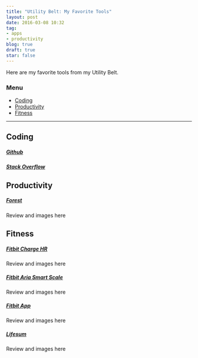 ```yaml
---
title: "Utility Belt: My Favorite Tools"
layout: post
date: 2016-03-08 10:32
tag:
- apps
- productivity
blog: true
draft: true
star: false
---
```

Here are my favorite tools from my Utility Belt.

### Menu
- [Coding](#coding)
- [Productivity](#productivity)
- [Fitness](#fitness)

---

## Coding

##### [Github](https://github.com)

##### [Stack Overflow](http://stackoverflow.com)

## Productivity

##### [Forest](http://www.forestapp.cc)
Review and images here

## Fitness

##### [Fitbit Charge HR](https://www.fitbit.com/chargehr)
Review and images here

##### [Fitbit Aria Smart Scale](https://www.fitbit.com/aria)
Review and images here

##### [Fitbit App](https://www.fitbit.com/app)
Review and images here

##### [Lifesum](http://lifesum.com)
Review and images here
